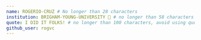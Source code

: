 ```yaml
---
name: ROGERIO-CRUZ # No longer than 28 characters
institution: BRIGHAM-YOUNG-UNIVERSITY 🚩 # no longer than 58 characters
quote: I DID IT FOLKS! # no longer than 100 characters, avoid using quotes(") to guarantee the format remains the same.
github_user: rogvc
---
```

